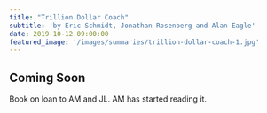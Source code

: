```yaml
---
title: "Trillion Dollar Coach"
subtitle: 'by Eric Schmidt, Jonathan Rosenberg and Alan Eagle'
date: 2019-10-12 09:00:00
featured_image: '/images/summaries/trillion-dollar-coach-1.jpg'
---
```


## Coming Soon

Book on loan to AM and JL. AM has started reading it.